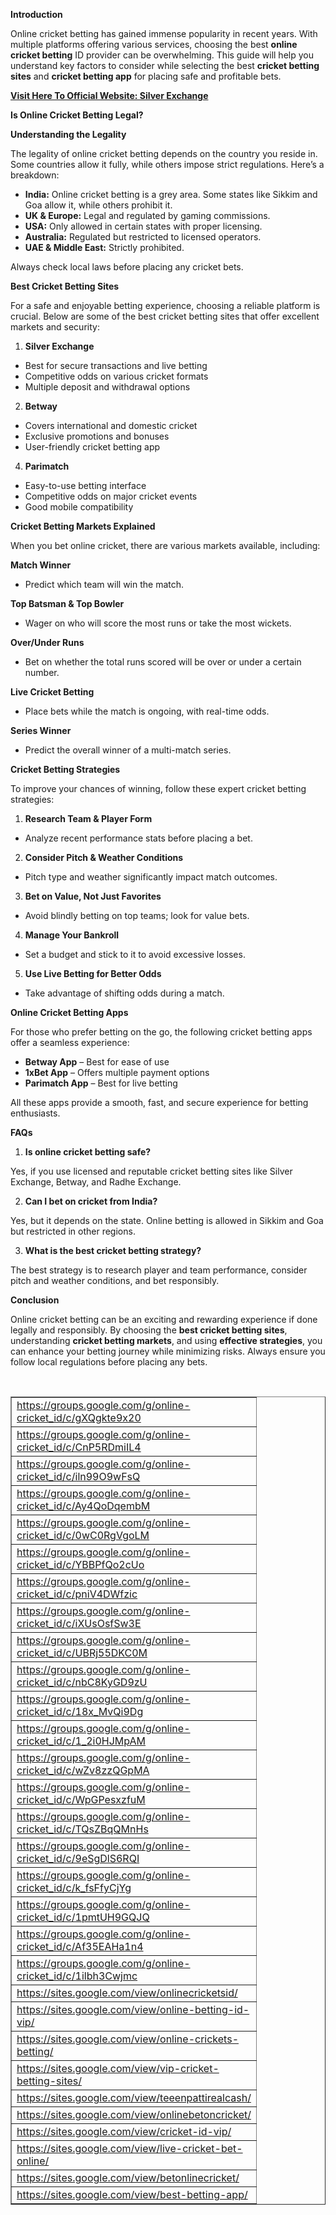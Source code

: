 <p><strong>Introduction</strong></p>
<p>Online cricket betting has gained immense popularity in recent years. With multiple platforms offering various services, choosing the best <strong>online cricket betting</strong> ID provider can be overwhelming. This guide will help you understand key factors to consider while selecting the best <strong>cricket betting sites</strong> and <strong>cricket betting app</strong> for placing safe and profitable bets.</p>
<p><strong><a href="https://www.silverrexchcom.com/">Visit Here To Official Website: Silver Exchange</a></strong></p>
<p><strong>Is Online Cricket Betting Legal?</strong></p>
<p><strong>Understanding the Legality</strong></p>
<p>The legality of online cricket betting depends on the country you reside in. Some countries allow it fully, while others impose strict regulations. Here&rsquo;s a breakdown:</p>
<ul>
<li><strong>India:</strong> Online cricket betting is a grey area. Some states like Sikkim and Goa allow it, while others prohibit it.</li>
<li><strong>UK &amp; Europe:</strong> Legal and regulated by gaming commissions.</li>
<li><strong>USA:</strong> Only allowed in certain states with proper licensing.</li>
<li><strong>Australia:</strong> Regulated but restricted to licensed operators.</li>
<li><strong>UAE &amp; Middle East:</strong> Strictly prohibited.</li>
</ul>
<p>Always check local laws before placing any cricket bets.</p>
<p><strong>Best Cricket Betting Sites</strong></p>
<p>For a safe and enjoyable betting experience, choosing a reliable platform is crucial. Below are some of the best cricket betting sites that offer excellent markets and security:</p>
<ol>
<li><strong> Silver Exchange</strong></li>
</ol>
<ul>
<li>Best for secure transactions and live betting</li>
<li>Competitive odds on various cricket formats</li>
<li>Multiple deposit and withdrawal options</li>
</ul>
<ol start="2">
<li><strong> Betway</strong></li>
</ol>
<ul>
<li>Covers international and domestic cricket</li>
<li>Exclusive promotions and bonuses</li>
<li>User-friendly cricket betting app</li>
</ul>
<ol start="4">
<li><strong> Parimatch</strong></li>
</ol>
<ul>
<li>Easy-to-use betting interface</li>
<li>Competitive odds on major cricket events</li>
<li>Good mobile compatibility</li>
</ul>
<p><strong>Cricket Betting Markets Explained</strong></p>
<p>When you bet online cricket, there are various markets available, including:</p>
<p><strong>Match Winner</strong></p>
<ul>
<li>Predict which team will win the match.</li>
</ul>
<p><strong>Top Batsman &amp; Top Bowler</strong></p>
<ul>
<li>Wager on who will score the most runs or take the most wickets.</li>
</ul>
<p><strong>Over/Under Runs</strong></p>
<ul>
<li>Bet on whether the total runs scored will be over or under a certain number.</li>
</ul>
<p><strong>Live Cricket Betting</strong></p>
<ul>
<li>Place bets while the match is ongoing, with real-time odds.</li>
</ul>
<p><strong>Series Winner</strong></p>
<ul>
<li>Predict the overall winner of a multi-match series.</li>
</ul>
<p><strong>Cricket Betting Strategies</strong></p>
<p>To improve your chances of winning, follow these expert cricket betting strategies:</p>
<ol>
<li><strong> Research Team &amp; Player Form</strong></li>
</ol>
<ul>
<li>Analyze recent performance stats before placing a bet.</li>
</ul>
<ol start="2">
<li><strong> Consider Pitch &amp; Weather Conditions</strong></li>
</ol>
<ul>
<li>Pitch type and weather significantly impact match outcomes.</li>
</ul>
<ol start="3">
<li><strong> Bet on Value, Not Just Favorites</strong></li>
</ol>
<ul>
<li>Avoid blindly betting on top teams; look for value bets.</li>
</ul>
<ol start="4">
<li><strong> Manage Your Bankroll</strong></li>
</ol>
<ul>
<li>Set a budget and stick to it to avoid excessive losses.</li>
</ul>
<ol start="5">
<li><strong> Use Live Betting for Better Odds</strong></li>
</ol>
<ul>
<li>Take advantage of shifting odds during a match.</li>
</ul>
<p><strong>Online Cricket Betting Apps</strong></p>
<p>For those who prefer betting on the go, the following cricket betting apps offer a seamless experience:</p>
<ul>
<li><strong>Betway App</strong> &ndash; Best for ease of use</li>
<li><strong>1xBet App</strong> &ndash; Offers multiple payment options</li>
<li><strong>Parimatch App</strong> &ndash; Best for live betting</li>
</ul>
<p>All these apps provide a smooth, fast, and secure experience for betting enthusiasts.</p>
<p><strong>FAQs</strong></p>
<ol>
<li><strong> Is online cricket betting safe?</strong></li>
</ol>
<p>Yes, if you use licensed and reputable cricket betting sites like Silver Exchange, Betway, and Radhe Exchange.</p>
<ol start="2">
<li><strong> Can I bet on cricket from India?</strong></li>
</ol>
<p>Yes, but it depends on the state. Online betting is allowed in Sikkim and Goa but restricted in other regions.</p>
<ol start="3">
<li><strong> What is the best cricket betting strategy?</strong></li>
</ol>
<p>The best strategy is to research player and team performance, consider pitch and weather conditions, and bet responsibly.</p>
<p><strong>Conclusion</strong></p>
<p>Online cricket betting can be an exciting and rewarding experience if done legally and responsibly. By choosing the <strong>best cricket betting sites</strong>, understanding <strong>cricket betting markets</strong>, and using <strong>effective strategies</strong>, you can enhance your betting journey while minimizing risks. Always ensure you follow local regulations before placing any bets.</p>
<p>&nbsp;</p>
<table dir="ltr" border="1" cellspacing="0" cellpadding="0" data-sheets-root="1" data-sheets-baot="1"><colgroup><col width="100" /></colgroup>
<tbody>
<tr>
<td>
<div>
<div><a class="in-cell-link" href="https://groups.google.com/g/online-cricket_id/c/gXQgkte9x20" target="_blank">https://groups.google.com/g/online-cricket_id/c/gXQgkte9x20</a></div>
</div>
</td>
</tr>
<tr>
<td>
<div>
<div><a class="in-cell-link" href="https://groups.google.com/g/online-cricket_id/c/CnP5RDmiIL4" target="_blank">https://groups.google.com/g/online-cricket_id/c/CnP5RDmiIL4</a></div>
</div>
</td>
</tr>
<tr>
<td>
<div>
<div><a class="in-cell-link" href="https://groups.google.com/g/online-cricket_id/c/iln99O9wFsQ" target="_blank">https://groups.google.com/g/online-cricket_id/c/iln99O9wFsQ</a></div>
</div>
</td>
</tr>
<tr>
<td>
<div>
<div><a class="in-cell-link" href="https://groups.google.com/g/online-cricket_id/c/Ay4QoDqembM" target="_blank">https://groups.google.com/g/online-cricket_id/c/Ay4QoDqembM</a></div>
</div>
</td>
</tr>
<tr>
<td>
<div>
<div><a class="in-cell-link" href="https://groups.google.com/g/online-cricket_id/c/0wC0RgVgoLM" target="_blank">https://groups.google.com/g/online-cricket_id/c/0wC0RgVgoLM</a></div>
</div>
</td>
</tr>
<tr>
<td>
<div>
<div><a class="in-cell-link" href="https://groups.google.com/g/online-cricket_id/c/YBBPfQo2cUo" target="_blank">https://groups.google.com/g/online-cricket_id/c/YBBPfQo2cUo</a></div>
</div>
</td>
</tr>
<tr>
<td>
<div>
<div><a class="in-cell-link" href="https://groups.google.com/g/online-cricket_id/c/pniV4DWfzic" target="_blank">https://groups.google.com/g/online-cricket_id/c/pniV4DWfzic</a></div>
</div>
</td>
</tr>
<tr>
<td>
<div>
<div><a class="in-cell-link" href="https://groups.google.com/g/online-cricket_id/c/iXUsOsfSw3E" target="_blank">https://groups.google.com/g/online-cricket_id/c/iXUsOsfSw3E</a></div>
</div>
</td>
</tr>
<tr>
<td>
<div>
<div><a class="in-cell-link" href="https://groups.google.com/g/online-cricket_id/c/UBRj55DKC0M" target="_blank">https://groups.google.com/g/online-cricket_id/c/UBRj55DKC0M</a></div>
</div>
</td>
</tr>
<tr>
<td>
<div>
<div><a class="in-cell-link" href="https://groups.google.com/g/online-cricket_id/c/nbC8KyGD9zU" target="_blank">https://groups.google.com/g/online-cricket_id/c/nbC8KyGD9zU</a></div>
</div>
</td>
</tr>
<tr>
<td>
<div>
<div><a class="in-cell-link" href="https://groups.google.com/g/online-cricket_id/c/18x_MvQi9Dg" target="_blank">https://groups.google.com/g/online-cricket_id/c/18x_MvQi9Dg</a></div>
</div>
</td>
</tr>
<tr>
<td>
<div>
<div><a class="in-cell-link" href="https://groups.google.com/g/online-cricket_id/c/1_2i0HJMpAM" target="_blank">https://groups.google.com/g/online-cricket_id/c/1_2i0HJMpAM</a></div>
</div>
</td>
</tr>
<tr>
<td>
<div>
<div><a class="in-cell-link" href="https://groups.google.com/g/online-cricket_id/c/wZv8zzQGpMA" target="_blank">https://groups.google.com/g/online-cricket_id/c/wZv8zzQGpMA</a></div>
</div>
</td>
</tr>
<tr>
<td>
<div>
<div><a class="in-cell-link" href="https://groups.google.com/g/online-cricket_id/c/WpGPesxzfuM" target="_blank">https://groups.google.com/g/online-cricket_id/c/WpGPesxzfuM</a></div>
</div>
</td>
</tr>
<tr>
<td>
<div>
<div><a class="in-cell-link" href="https://groups.google.com/g/online-cricket_id/c/TQsZBqQMnHs" target="_blank">https://groups.google.com/g/online-cricket_id/c/TQsZBqQMnHs</a></div>
</div>
</td>
</tr>
<tr>
<td>
<div>
<div><a class="in-cell-link" href="https://groups.google.com/g/online-cricket_id/c/9eSgDlS6RQI" target="_blank">https://groups.google.com/g/online-cricket_id/c/9eSgDlS6RQI</a></div>
</div>
</td>
</tr>
<tr>
<td>
<div>
<div><a class="in-cell-link" href="https://groups.google.com/g/online-cricket_id/c/k_fsFfyCjYg" target="_blank">https://groups.google.com/g/online-cricket_id/c/k_fsFfyCjYg</a></div>
</div>
</td>
</tr>
<tr>
<td>
<div>
<div><a class="in-cell-link" href="https://groups.google.com/g/online-cricket_id/c/1pmtUH9GQJQ" target="_blank">https://groups.google.com/g/online-cricket_id/c/1pmtUH9GQJQ</a></div>
</div>
</td>
</tr>
<tr>
<td>
<div>
<div><a class="in-cell-link" href="https://groups.google.com/g/online-cricket_id/c/Af35EAHa1n4" target="_blank">https://groups.google.com/g/online-cricket_id/c/Af35EAHa1n4</a></div>
</div>
</td>
</tr>
<tr>
<td>
<div>
<div><a class="in-cell-link" href="https://groups.google.com/g/online-cricket_id/c/1ilbh3Cwjmc" target="_blank">https://groups.google.com/g/online-cricket_id/c/1ilbh3Cwjmc</a></div>
</div>
</td>
</tr>
<tr>
<td>
<div>
<div><a class="in-cell-link" href="https://sites.google.com/view/onlinecricketsid/" target="_blank">https://sites.google.com/view/onlinecricketsid/</a></div>
</div>
</td>
</tr>
<tr>
<td>
<div>
<div><a class="in-cell-link" href="https://sites.google.com/view/online-betting-id-vip/" target="_blank">https://sites.google.com/view/online-betting-id-vip/</a></div>
</div>
</td>
</tr>
<tr>
<td>
<div>
<div><a class="in-cell-link" href="https://sites.google.com/view/online-crickets-betting/" target="_blank">https://sites.google.com/view/online-crickets-betting/</a></div>
</div>
</td>
</tr>
<tr>
<td>
<div>
<div><a class="in-cell-link" href="https://sites.google.com/view/vip-cricket-betting-sites/" target="_blank">https://sites.google.com/view/vip-cricket-betting-sites/</a></div>
</div>
</td>
</tr>
<tr>
<td>
<div>
<div><a class="in-cell-link" href="https://sites.google.com/view/teeenpattirealcash/" target="_blank">https://sites.google.com/view/teeenpattirealcash/</a></div>
</div>
</td>
</tr>
<tr>
<td>
<div>
<div><a class="in-cell-link" href="https://sites.google.com/view/onlinebetoncricket/" target="_blank">https://sites.google.com/view/onlinebetoncricket/</a></div>
</div>
</td>
</tr>
<tr>
<td>
<div>
<div><a class="in-cell-link" href="https://sites.google.com/view/cricket-id-vip/" target="_blank">https://sites.google.com/view/cricket-id-vip/</a></div>
</div>
</td>
</tr>
<tr>
<td>
<div>
<div><a class="in-cell-link" href="https://sites.google.com/view/live-cricket-bet-online/" target="_blank">https://sites.google.com/view/live-cricket-bet-online/</a></div>
</div>
</td>
</tr>
<tr>
<td>
<div>
<div><a class="in-cell-link" href="https://sites.google.com/view/betonlinecricket/" target="_blank">https://sites.google.com/view/betonlinecricket/</a></div>
</div>
</td>
</tr>
<tr>
<td>
<div>
<div><a class="in-cell-link" href="https://sites.google.com/view/best-betting-app/" target="_blank">https://sites.google.com/view/best-betting-app/</a></div>
</div>
</td>
</tr>
</tbody>
</table>
